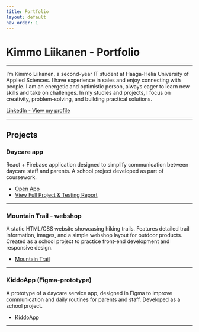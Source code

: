 ```yaml
---
title: Portfolio
layout: default
nav_order: 1
---
```


# Kimmo Liikanen - Portfolio

---

I’m Kimmo Liikanen, a second-year IT student at Haaga-Helia University of Applied Sciences. I have experience in sales and enjoy connecting with people. I am an energetic and optimistic person, always eager to learn new skills and take on challenges. In my studies and projects, I focus on creativity, problem-solving, and building practical solutions.

[LinkedIn - View my profile](https://www.linkedin.com/in/kimmoliikanen/)

---



## Projects


### Daycare app 

React + Firebase application designed to simplify communication between daycare staff and parents. A school project developed as part of coursework.

- [Open App](lopputyo/index.html)
- [View Full Project & Testing Report](harjoitustyo.md)



---



### Mountain Trail - webshop

A static HTML/CSS website showcasing hiking trails.
Features detailed trail information, images, and a simple webshop layout for outdoor products.
Created as a school project to practice front-end development and responsive design.

- [Mountain Trail](https://kimmoliikanen.github.io/kimmoliikanen.github.io/mountain-trail/index.html)



---



### KiddoApp (Figma-prototype)

A prototype of a daycare service app, designed in Figma to improve communication and daily routines for parents and staff. Developed as a school project.

- [KiddoApp](https://www.figma.com/design/SLyf7cDkV5dDwTes8TMfD5/KiddoApp?node-id=0-1&t=0pLAvLSoLi2qRnRL-1)



---